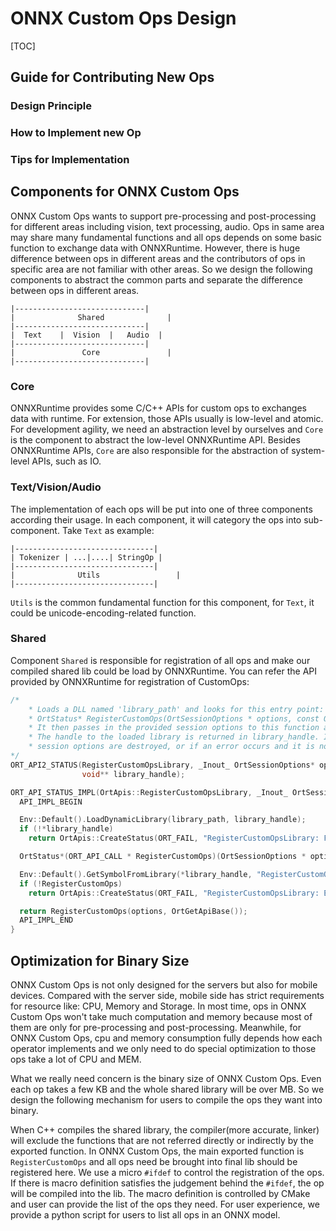 # ONNX Custom Ops Design

[TOC]

## Guide for Contributing New Ops

### Design Principle

### How to Implement new Op

### Tips for Implementation

## Components for ONNX Custom Ops

ONNX Custom Ops wants to support pre-processing and post-processing for different areas including vision, text processing, audio. Ops in same area may share many fundamental functions and all ops depends on some basic function to exchange data with ONNXRuntime. However, there is huge difference between ops in different areas and the contributors of ops in specific area are not familiar with other areas. So we design the following components to abstract the common parts and separate the difference between ops in different areas.

```text
|-----------------------------|
|              Shared              |
|-----------------------------|
|  Text    |  Vision  |   Audio  |
|-----------------------------|
|               Core               |
|-----------------------------|
```

### Core

ONNXRuntime provides some C/C++ APIs for custom ops to exchanges data with runtime. For extension, those APIs usually is low-level and atomic. For development agility, we need an abstraction level by ourselves and `Core` is the component to abstract the low-level ONNXRuntime API. Besides ONNXRuntime APIs, `Core` are also responsible for the abstraction of system-level APIs, such as IO.

### Text/Vision/Audio

The implementation of each ops will be put into one of three components according their usage. In each component, it will category the ops into sub-component. Take `Text` as example:

```text
|-------------------------------|
| Tokenizer | ...|....| StringOp |
|-------------------------------|
|              Utils                 |
|-------------------------------|
```

`Utils` is the common fundamental function for this component, for `Text`,  it could be unicode-encoding-related function.

### Shared

Component `Shared` is responsible for registration of all ops and make our compiled shared lib could be load by ONNXRuntime. You can refer the API provided by ONNXRuntime for registration of CustomOps:

```c++
/*
    * Loads a DLL named 'library_path' and looks for this entry point:
    * OrtStatus* RegisterCustomOps(OrtSessionOptions * options, const OrtApiBase* api);
    * It then passes in the provided session options to this function along with the api base.
    * The handle to the loaded library is returned in library_handle. It can be freed by the caller after all sessions using the passed in
    * session options are destroyed, or if an error occurs and it is non null.
*/
ORT_API2_STATUS(RegisterCustomOpsLibrary, _Inout_ OrtSessionOptions* options, _In_ const char* library_path,
                void** library_handle);

ORT_API_STATUS_IMPL(OrtApis::RegisterCustomOpsLibrary, _Inout_ OrtSessionOptions* options, _In_ const char* library_path, void** library_handle) {
  API_IMPL_BEGIN

  Env::Default().LoadDynamicLibrary(library_path, library_handle);
  if (!*library_handle)
    return OrtApis::CreateStatus(ORT_FAIL, "RegisterCustomOpsLibrary: Failed to load library");

  OrtStatus*(ORT_API_CALL * RegisterCustomOps)(OrtSessionOptions * options, const OrtApiBase* api);

  Env::Default().GetSymbolFromLibrary(*library_handle, "RegisterCustomOps", (void**)&RegisterCustomOps);
  if (!RegisterCustomOps)
    return OrtApis::CreateStatus(ORT_FAIL, "RegisterCustomOpsLibrary: Entry point RegisterCustomOps not found in library");

  return RegisterCustomOps(options, OrtGetApiBase());
  API_IMPL_END
}
```

## Optimization for Binary Size

ONNX Custom Ops is not only designed for the servers but also for mobile devices. Compared with the server side, mobile side has strict requirements for resource like: CPU, Memory and Storage.  In most time, ops in ONNX Custom Ops won't take much computation and memory because most of them are only for pre-processing and post-processing. Meanwhile, for ONNX Custom Ops, cpu and memory consumption fully depends how each operator implements and we only need to do special optimization to those ops take a lot of CPU and MEM.

What we really need concern is the binary size of ONNX Custom Ops. Even each op takes a few KB and the whole shared library will be over MB. So we design the following mechanism for users to compile the ops they want into binary.

When C++ compiles the shared library, the compiler(more accurate, linker) will exclude the functions that are not referred directly or indirectly by the exported function. In ONNX Custom Ops, the main exported function is `RegisterCustomOps` and all ops need be brought into final lib should be registered here. We use a micro `#ifdef` to control the registration of the ops. If there is macro definition satisfies the judgement behind the `#ifdef`, the op will be compiled into the lib. The macro definition is controlled by CMake and user can provide the list of the ops they need. For user experience, we provide a python script for users to list all ops in an ONNX model.
